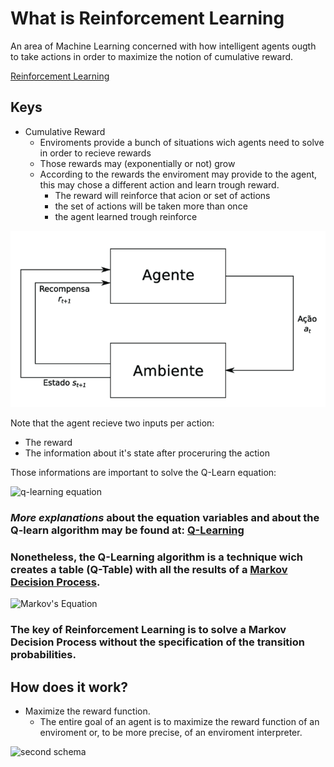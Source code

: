 # What is Reinforcement Learning

An area of Machine Learning concerned with how intelligent agents ougth to take actions in order to maximize the notion of cumulative reward.

[Reinforcement Learning](https://en.wikipedia.org/wiki/Reinforcement_learning#:~:text=Reinforcement%20learning%20(RL)%20is%20an,supervised%20learning%20and%20unsupervised%20learning.)

## Keys
- Cumulative Reward
  - Enviroments provide a bunch of situations wich agents need to solve in order to recieve rewards
  - Those rewards may (exponentially or not) grow
  - According to the rewards the enviroment may provide to the agent, this may chose a different action and learn trough reward.
    - The reward will reinforce that acion or set of actions
    - the set of actions will be taken more than once
    - the agent learned trough reinforce

![schema](esquema.png)

Note that the agent recieve two inputs per action:
- The reward
- The information about it's state after proceruring the action

Those informations are important to solve the Q-Learn equation:

![q-learning equation](https://wikimedia.org/api/rest_v1/media/math/render/svg/678cb558a9d59c33ef4810c9618baf34a9577686)

### **_More explanations_** about the equation variables and about the Q-learn algorithm may be found at: [Q-Learning](https://en.wikipedia.org/wiki/Q-learning)
### Nonetheless, the Q-Learning algorithm is a technique wich creates a table (Q-Table) with all the results of a [Markov Decision Process](https://en.wikipedia.org/wiki/Markov_decision_process).

![Markov's Equation](https://wikimedia.org/api/rest_v1/media/math/render/svg/63b502aafbe6ea1585231222ea3783f40f0808a9)

### The key of Reinforcement Learning is to solve a Markov Decision Process without the specification of the transition probabilities.

## How does it work?

- Maximize the reward function.
  - The entire goal of an agent is to maximize the reward function of an enviroment or, to be more precise, of an enviroment interpreter.

![second schema](https://upload.wikimedia.org/wikipedia/commons/thumb/1/1b/Reinforcement_learning_diagram.svg/375px-Reinforcement_learning_diagram.svg.png)

